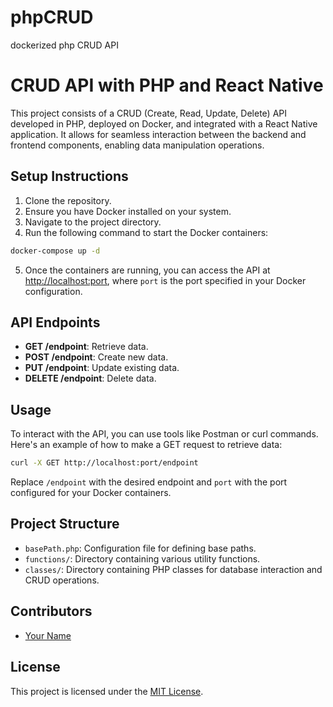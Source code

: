 # phpCRUD
dockerized php CRUD API
# CRUD API with PHP and React Native

This project consists of a CRUD (Create, Read, Update, Delete) API developed in PHP, deployed on Docker, and integrated with a React Native application. It allows for seamless interaction between the backend and frontend components, enabling data manipulation operations.

## Setup Instructions

1. Clone the repository.
2. Ensure you have Docker installed on your system.
3. Navigate to the project directory.
4. Run the following command to start the Docker containers:

```bash
docker-compose up -d
```

5. Once the containers are running, you can access the API at [http://localhost:port](http://localhost:port), where `port` is the port specified in your Docker configuration.

## API Endpoints

- **GET /endpoint**: Retrieve data.
- **POST /endpoint**: Create new data.
- **PUT /endpoint**: Update existing data.
- **DELETE /endpoint**: Delete data.

## Usage

To interact with the API, you can use tools like Postman or curl commands. Here's an example of how to make a GET request to retrieve data:

```bash
curl -X GET http://localhost:port/endpoint
```

Replace `/endpoint` with the desired endpoint and `port` with the port configured for your Docker containers.

## Project Structure

- `basePath.php`: Configuration file for defining base paths.
- `functions/`: Directory containing various utility functions.
- `classes/`: Directory containing PHP classes for database interaction and CRUD operations.

## Contributors

- [Your Name](https://github.com/yourusername)

## License

This project is licensed under the [MIT License](LICENSE).
